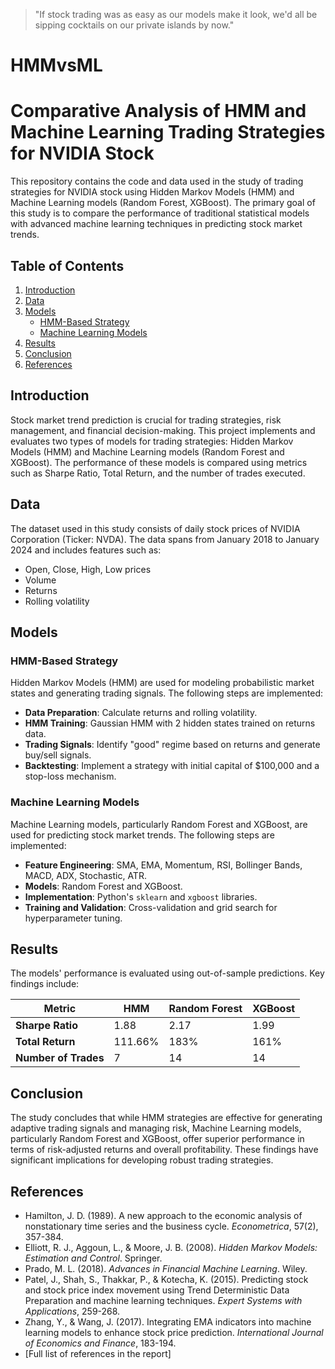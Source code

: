  >"If stock trading was as easy as our models make it look, we'd all be sipping cocktails on our private islands by now."

# HMMvsML

# Comparative Analysis of HMM and Machine Learning Trading Strategies for NVIDIA Stock

This repository contains the code and data used in the study of trading strategies for NVIDIA stock using Hidden Markov Models (HMM) and Machine Learning models (Random Forest, XGBoost). The primary goal of this study is to compare the performance of traditional statistical models with advanced machine learning techniques in predicting stock market trends.

## Table of Contents
1. [Introduction](#introduction)
2. [Data](#data)
3. [Models](#models)
   - [HMM-Based Strategy](#hmm-based-strategy)
   - [Machine Learning Models](#machine-learning-models)
4. [Results](#results)
5. [Conclusion](#conclusion)
6. [References](#references)

## Introduction
Stock market trend prediction is crucial for trading strategies, risk management, and financial decision-making. This project implements and evaluates two types of models for trading strategies: Hidden Markov Models (HMM) and Machine Learning models (Random Forest and XGBoost). The performance of these models is compared using metrics such as Sharpe Ratio, Total Return, and the number of trades executed.

## Data
The dataset used in this study consists of daily stock prices of NVIDIA Corporation (Ticker: NVDA). The data spans from January 2018 to January 2024 and includes features such as:
- Open, Close, High, Low prices
- Volume
- Returns
- Rolling volatility

## Models

### HMM-Based Strategy
Hidden Markov Models (HMM) are used for modeling probabilistic market states and generating trading signals. The following steps are implemented:
- **Data Preparation**: Calculate returns and rolling volatility.
- **HMM Training**: Gaussian HMM with 2 hidden states trained on returns data.
- **Trading Signals**: Identify "good" regime based on returns and generate buy/sell signals.
- **Backtesting**: Implement a strategy with initial capital of $100,000 and a stop-loss mechanism.

### Machine Learning Models
Machine Learning models, particularly Random Forest and XGBoost, are used for predicting stock market trends. The following steps are implemented:
- **Feature Engineering**: SMA, EMA, Momentum, RSI, Bollinger Bands, MACD, ADX, Stochastic, ATR.
- **Models**: Random Forest and XGBoost.
- **Implementation**: Python's `sklearn` and `xgboost` libraries.
- **Training and Validation**: Cross-validation and grid search for hyperparameter tuning.

## Results
The models' performance is evaluated using out-of-sample predictions. Key findings include:

| Metric                | HMM                        | Random Forest    | XGBoost           |
|-----------------------|----------------------------|------------------|-------------------|
| **Sharpe Ratio**      | 1.88                       | 2.17             | 1.99              |
| **Total Return**      | 111.66%                    | 183%             | 161%              |
| **Number of Trades**  | 7                          | 14               | 14                |

## Conclusion
The study concludes that while HMM strategies are effective for generating adaptive trading signals and managing risk, Machine Learning models, particularly Random Forest and XGBoost, offer superior performance in terms of risk-adjusted returns and overall profitability. These findings have significant implications for developing robust trading strategies.


## References
- Hamilton, J. D. (1989). A new approach to the economic analysis of nonstationary time series and the business cycle. *Econometrica*, 57(2), 357-384.
- Elliott, R. J., Aggoun, L., & Moore, J. B. (2008). *Hidden Markov Models: Estimation and Control*. Springer.
- Prado, M. L. (2018). *Advances in Financial Machine Learning*. Wiley.
- Patel, J., Shah, S., Thakkar, P., & Kotecha, K. (2015). Predicting stock and stock price index movement using Trend Deterministic Data Preparation and machine learning techniques. *Expert Systems with Applications*, 259-268.
- Zhang, Y., & Wang, J. (2017). Integrating EMA indicators into machine learning models to enhance stock price prediction. *International Journal of Economics and Finance*, 183-194.
- [Full list of references in the report]
